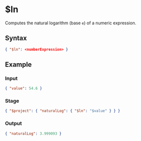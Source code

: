 # $ln

Computes the natural logarithm (base `e`) of a numeric expression.

## Syntax

```json
{ "$ln": <numberExpression> }
```

## Example

### Input

```json
{ "value": 54.6 }
```

### Stage

```json
{ "$project": { "naturalLog": { "$ln": "$value" } } }
```

### Output

```json
{ "naturalLog": 3.999093 }
```
